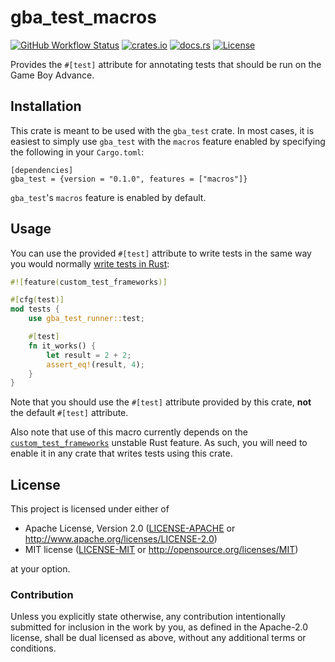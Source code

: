 # gba_test_macros

[![GitHub Workflow Status](https://img.shields.io/github/actions/workflow/status/Anders429/gba_test/gba_test_macros.yml?branch=master)](https://github.com/Anders429/gba_test/actions/workflows/gba_test_macros.yml?query=branch%3Amaster)
[![crates.io](https://img.shields.io/crates/v/gba_test_macros)](https://crates.io/crates/gba_test_macros)
[![docs.rs](https://docs.rs/gba_test_macros/badge.svg)](https://docs.rs/gba_test_macros)
[![License](https://img.shields.io/crates/l/gba_test_macros)](#license)

Provides the `#[test]` attribute for annotating tests that should be run on the Game Boy Advance.

## Installation
This crate is meant to be used with the `gba_test` crate. In most cases, it is easiest to
simply use `gba_test` with the `macros` feature enabled by specifying the following in your
`Cargo.toml`:

```
[dependencies]
gba_test = {version = "0.1.0", features = ["macros"]}
```

`gba_test`'s `macros` feature is enabled by default.

## Usage
You can use the provided `#[test]` attribute to write tests in the same way you would normally
[write tests in Rust](https://doc.rust-lang.org/book/ch11-01-writing-tests.html):

``` rust
#![feature(custom_test_frameworks)]

#[cfg(test)]
mod tests {
    use gba_test_runner::test;

    #[test]
    fn it_works() {
        let result = 2 + 2;
        assert_eq!(result, 4);
    }
}
```

Note that you should use the `#[test]` attribute provided by this crate, **not** the default
`#[test]` attribute.

Also note that use of this macro currently depends on the
[`custom_test_frameworks`](https://doc.rust-lang.org/beta/unstable-book/language-features/custom-test-frameworks.html)
unstable Rust feature. As such, you will need to enable it in any crate that writes tests using
this crate.

## License
This project is licensed under either of

* Apache License, Version 2.0
([LICENSE-APACHE](https://github.com/Anders429/gba_test/blob/HEAD/LICENSE-APACHE) or
http://www.apache.org/licenses/LICENSE-2.0)
* MIT license
([LICENSE-MIT](https://github.com/Anders429/gba_test/blob/HEAD/LICENSE-MIT) or
http://opensource.org/licenses/MIT)

at your option.

### Contribution
Unless you explicitly state otherwise, any contribution intentionally submitted for inclusion in the work by you, as defined in the Apache-2.0 license, shall be dual licensed as above, without any additional terms or conditions.
